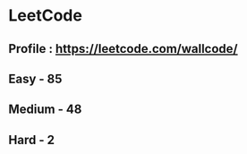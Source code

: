 # LeetCode

## Profile : https://leetcode.com/wallcode/

## Easy - 85

## Medium - 48

## Hard - 2 
